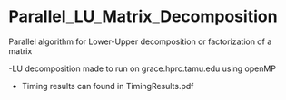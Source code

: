 # Parallel_LU_Matrix_Decomposition
Parallel algorithm for Lower-Upper decomposition or factorization of a matrix

-LU decomposition made to run on grace.hprc.tamu.edu using openMP
- Timing results can found in TimingResults.pdf
